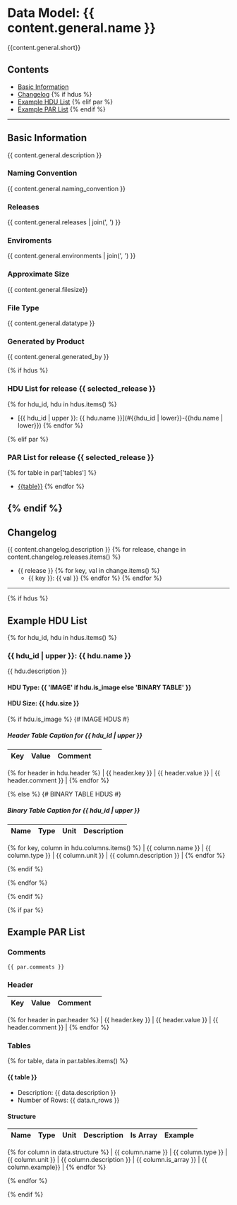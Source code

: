 # Data Model: {{ content.general.name }}


{{content.general.short}}


## Contents
- [Basic Information](#basic-information)
- [Changelog](#changelog)
{% if hdus %}
- [Example HDU List](#example-hdu-list)
{% elif par %}
- [Example PAR List](#example-par-list)
{% endif %}


---

## Basic Information
{{ content.general.description }}

### Naming Convention
{{ content.general.naming_convention }}

### Releases
{{ content.general.releases | join(', ') }}

### Enviroments
{{ content.general.environments | join(', ') }}

### Approximate Size
{{ content.general.filesize}}

### File Type
{{ content.general.datatype }}

### Generated by Product
{{ content.general.generated_by }}


{% if hdus %}
### HDU List for release {{ selected_release }}
{% for hdu_id, hdu in hdus.items() %}
  - [{{ hdu_id | upper }}: {{ hdu.name }}](#{{hdu_id | lower}}-{{hdu.name | lower}})
{% endfor %}

{% elif par %}
### PAR List for release {{ selected_release }}
{% for table in par['tables'] %}
  - [{{table}}](#{{table}})
{% endfor %}

{% endif %}
---

## Changelog
{{ content.changelog.description }}
{% for release, change in content.changelog.releases.items() %}
 - {{ release }}
  {% for key, val in change.items() %}
   - {{ key }}: {{ val }}
  {% endfor %}
{% endfor %}

---

{% if hdus %}
## Example HDU List

{% for hdu_id, hdu in hdus.items() %}

### {{ hdu_id | upper }}: {{ hdu.name }}
{{ hdu.description }}

#### HDU Type: {{ 'IMAGE' if hdu.is_image else 'BINARY TABLE' }}
#### HDU Size:  {{ hdu.size }}

{% if hdu.is_image %}
{# IMAGE HDUS #}
##### Header Table Caption for {{ hdu_id | upper }}
Key | Value | Comment | |
| --- | --- | --- | --- |
{% for header in hdu.header %}
| {{ header.key }} | {{ header.value }} | {{ header.comment }} |
{% endfor %}

{% else %}
{# BINARY TABLE HDUS #}
##### Binary Table Caption for {{ hdu_id | upper }}
Name | Type | Unit | Description |
| --- | --- | --- | --- |
{% for key, column in hdu.columns.items() %}
 | {{ column.name }} | {{ column.type }} | {{ column.unit }} | {{ column.description }} |
{% endfor %}

{% endif %}

{% endfor %}

{% endif %}

{% if par %}
## Example PAR List

### Comments
```
{{ par.comments }}
```
### Header

Key | Value | Comment | |
| --- | --- | --- | --- |
{% for header in par.header %}
| {{ header.key }} | {{ header.value }} | {{ header.comment }} |
{% endfor %}

### Tables

{% for table, data in par.tables.items() %}

#### {{ table }}
- Description: {{ data.description }}
- Number of Rows: {{ data.n_rows }}

#### Structure
Name | Type | Unit | Description | Is Array | Example |
| --- | --- | --- | --- | --- | --- |
{% for column in data.structure %}
 | {{ column.name }} | {{ column.type }} | {{ column.unit }} | {{ column.description }} | {{ column.is_array }} | {{ column.example}} |
{% endfor %}

{% endfor %}

{% endif %}
